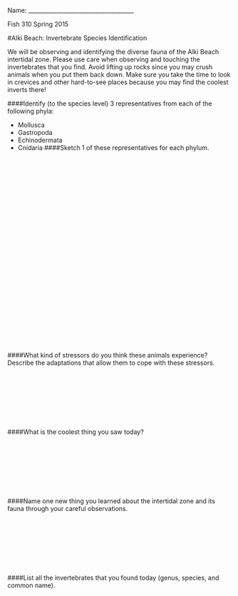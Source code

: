 Name: _____________________________________

Fish 310 Spring 2015

#Alki Beach: Invertebrate Species Identification

We will be observing and identifying the diverse fauna of the Alki Beach intertidal zone.  Please use care when observing and touching the invertebrates that you find.  Avoid lifting up rocks since you may crush animals when you put them back down.  Make sure you take the time to look in crevices and other hard-to-see places because you may find the coolest inverts there!

####Identify (to the species level) 3 representatives from each of the following phyla:
- Mollusca
- Gastropoda
- Echinodermata
- Cnidaria
####Sketch 1 of these representatives for each phylum. 
&nbsp;

&nbsp;

&nbsp;

&nbsp;

&nbsp;

&nbsp;

&nbsp;

&nbsp;

&nbsp;

&nbsp;

&nbsp;

&nbsp;

&nbsp;

&nbsp;

&nbsp;

####What kind of stressors do you think these animals experience?  Describe the adaptations that allow them to cope with these stressors. 
&nbsp;

&nbsp;

&nbsp;

&nbsp;

&nbsp;

####What is the coolest thing you saw today? 
&nbsp;

&nbsp;

&nbsp;

&nbsp;

&nbsp;

####Name one new thing you learned about the intertidal zone and its fauna through your careful observations. 
&nbsp;

&nbsp;

&nbsp;

&nbsp;

&nbsp;

####List all the invertebrates that you found today (genus, species, and common name).
&nbsp;

&nbsp;

&nbsp;

&nbsp;

&nbsp;

